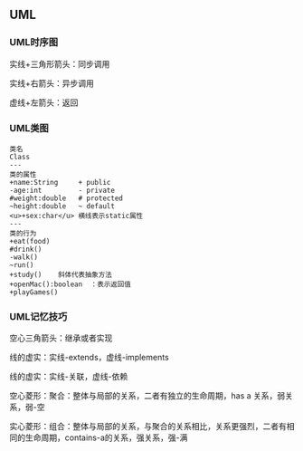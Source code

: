 ## UML

### UML时序图

实线+三角形箭头：同步调用

实线+右箭头：异步调用

虚线+左箭头：返回

### UML类图

```
类名
Class 
---
类的属性
+name:String     + public
-age:int         - private
#weight:double   # protected
~height:double   ~ default
<u>+sex:char</u> 横线表示static属性
---
类的行为
+eat(food)
#drink()
-walk()
~run()
+study()    斜体代表抽象方法
+openMac():boolean  ：表示返回值
+playGames()
```



### UML记忆技巧

空心三角箭头：继承或者实现

线的虚实：实线-extends，虚线-implements

线的虚实：实线-关联，虚线-依赖

空心菱形：聚合：整体与局部的关系，二者有独立的生命周期，has a 关系，弱关系，弱-空

实心菱形：组合：整体与局部的关系，与聚合的关系相比，关系更强烈，二者有相同的生命周期，contains-a的关系，强关系，强-满
